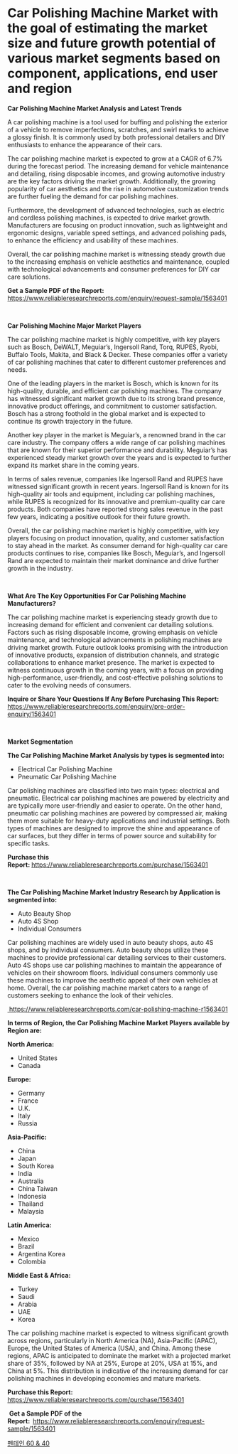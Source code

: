 <p><h1>Car Polishing Machine Market with the goal of estimating the market size and future growth potential of various market segments based on component, applications, end user and region</h1></p><p><strong>Car Polishing Machine Market Analysis and Latest Trends</strong></p>
<p><p>A car polishing machine is a tool used for buffing and polishing the exterior of a vehicle to remove imperfections, scratches, and swirl marks to achieve a glossy finish. It is commonly used by both professional detailers and DIY enthusiasts to enhance the appearance of their cars.</p><p>The car polishing machine market is expected to grow at a CAGR of 6.7% during the forecast period. The increasing demand for vehicle maintenance and detailing, rising disposable incomes, and growing automotive industry are the key factors driving the market growth. Additionally, the growing popularity of car aesthetics and the rise in automotive customization trends are further fueling the demand for car polishing machines.</p><p>Furthermore, the development of advanced technologies, such as electric and cordless polishing machines, is expected to drive market growth. Manufacturers are focusing on product innovation, such as lightweight and ergonomic designs, variable speed settings, and advanced polishing pads, to enhance the efficiency and usability of these machines.</p><p>Overall, the car polishing machine market is witnessing steady growth due to the increasing emphasis on vehicle aesthetics and maintenance, coupled with technological advancements and consumer preferences for DIY car care solutions.</p></p>
<p><strong>Get a Sample PDF of the Report:&nbsp;</strong> <a href="https://www.reliableresearchreports.com/enquiry/request-sample/1563401">https://www.reliableresearchreports.com/enquiry/request-sample/1563401</a></p>
<p>&nbsp;</p>
<p><strong>Car Polishing Machine Major Market Players</strong></p>
<p><p>The car polishing machine market is highly competitive, with key players such as Bosch, DeWALT, Meguiar’s, Ingersoll Rand, Torq, RUPES, Ryobi, Buffalo Tools, Makita, and Black & Decker. These companies offer a variety of car polishing machines that cater to different customer preferences and needs.</p><p>One of the leading players in the market is Bosch, which is known for its high-quality, durable, and efficient car polishing machines. The company has witnessed significant market growth due to its strong brand presence, innovative product offerings, and commitment to customer satisfaction. Bosch has a strong foothold in the global market and is expected to continue its growth trajectory in the future.</p><p>Another key player in the market is Meguiar’s, a renowned brand in the car care industry. The company offers a wide range of car polishing machines that are known for their superior performance and durability. Meguiar’s has experienced steady market growth over the years and is expected to further expand its market share in the coming years.</p><p>In terms of sales revenue, companies like Ingersoll Rand and RUPES have witnessed significant growth in recent years. Ingersoll Rand is known for its high-quality air tools and equipment, including car polishing machines, while RUPES is recognized for its innovative and premium-quality car care products. Both companies have reported strong sales revenue in the past few years, indicating a positive outlook for their future growth.</p><p>Overall, the car polishing machine market is highly competitive, with key players focusing on product innovation, quality, and customer satisfaction to stay ahead in the market. As consumer demand for high-quality car care products continues to rise, companies like Bosch, Meguiar’s, and Ingersoll Rand are expected to maintain their market dominance and drive further growth in the industry.</p></p>
<p>&nbsp;</p>
<p><strong>What Are The Key Opportunities For Car Polishing Machine Manufacturers?</strong></p>
<p><p>The car polishing machine market is experiencing steady growth due to increasing demand for efficient and convenient car detailing solutions. Factors such as rising disposable income, growing emphasis on vehicle maintenance, and technological advancements in polishing machines are driving market growth. Future outlook looks promising with the introduction of innovative products, expansion of distribution channels, and strategic collaborations to enhance market presence. The market is expected to witness continuous growth in the coming years, with a focus on providing high-performance, user-friendly, and cost-effective polishing solutions to cater to the evolving needs of consumers.</p></p>
<p><strong>Inquire or Share Your Questions If Any Before Purchasing This Report:</strong> <a href="https://www.reliableresearchreports.com/enquiry/pre-order-enquiry/1563401">https://www.reliableresearchreports.com/enquiry/pre-order-enquiry/1563401</a></p>
<p>&nbsp;</p>
<p><strong>Market Segmentation</strong></p>
<p><strong>The Car Polishing Machine Market Analysis by types is segmented into:</strong></p>
<p><ul><li>Electrical Car Polishing Machine</li><li>Pneumatic Car Polishing Machine</li></ul></p>
<p><p>Car polishing machines are classified into two main types: electrical and pneumatic. Electrical car polishing machines are powered by electricity and are typically more user-friendly and easier to operate. On the other hand, pneumatic car polishing machines are powered by compressed air, making them more suitable for heavy-duty applications and industrial settings. Both types of machines are designed to improve the shine and appearance of car surfaces, but they differ in terms of power source and suitability for specific tasks.</p></p>
<p><strong>Purchase this Report:&nbsp;</strong><a href="https://www.reliableresearchreports.com/purchase/1563401">https://www.reliableresearchreports.com/purchase/1563401</a></p>
<p>&nbsp;</p>
<p><strong>The Car Polishing Machine Market Industry Research by Application is segmented into:</strong></p>
<p><ul><li>Auto Beauty Shop</li><li>Auto 4S Shop</li><li>Individual Consumers</li></ul></p>
<p><p>Car polishing machines are widely used in auto beauty shops, auto 4S shops, and by individual consumers. Auto beauty shops utilize these machines to provide professional car detailing services to their customers. Auto 4S shops use car polishing machines to maintain the appearance of vehicles on their showroom floors. Individual consumers commonly use these machines to improve the aesthetic appeal of their own vehicles at home. Overall, the car polishing machine market caters to a range of customers seeking to enhance the look of their vehicles.</p></p>
<p><a href="https://www.reliableresearchreports.com/car-polishing-machine-r1563401">&nbsp;https://www.reliableresearchreports.com/car-polishing-machine-r1563401</a></p>
<p><strong>In terms of Region, the Car Polishing Machine Market Players available by Region are:</strong></p>
<p>
    <p> <strong> North America: </strong>
        <ul>
            <li>United States</li>
            <li>Canada</li>
        </ul>
        </p> 
    <p> <strong> Europe: </strong>
        <ul>
            <li>Germany</li>
            <li>France</li>
            <li>U.K.</li>
            <li>Italy</li>
            <li>Russia</li>
        </ul>
        </p> 
    <p> <strong> Asia-Pacific: </strong>
        <ul>
            <li>China</li>
            <li>Japan</li>
            <li>South Korea</li>
            <li>India</li>
            <li>Australia</li>
            <li>China Taiwan</li>
            <li>Indonesia</li>
            <li>Thailand</li>
            <li>Malaysia</li>
        </ul>
        </p> 
    <p> <strong> Latin America: </strong>
        <ul>
            <li>Mexico</li>
            <li>Brazil</li>
            <li>Argentina Korea</li>
            <li>Colombia</li>
        </ul>
        </p> 
    <p> <strong> Middle East & Africa: </strong>
        <ul>
            <li>Turkey</li>
            <li>Saudi</li>
            <li>Arabia</li>
            <li>UAE</li>
            <li>Korea</li>
        </ul>
    </p>
    </p>
<p><p>The car polishing machine market is expected to witness significant growth across regions, particularly in North America (NA), Asia-Pacific (APAC), Europe, the United States of America (USA), and China. Among these regions, APAC is anticipated to dominate the market with a projected market share of 35%, followed by NA at 25%, Europe at 20%, USA at 15%, and China at 5%. This distribution is indicative of the increasing demand for car polishing machines in developing economies and mature markets.</p></p>
<p><strong>Purchase this Report: </strong><a href="https://www.reliableresearchreports.com/purchase/1563401">https://www.reliableresearchreports.com/purchase/1563401</a></p>
<p>&nbsp;<strong>Get a Sample PDF of the Report:&nbsp;&nbsp;</strong><a href="https://www.reliableresearchreports.com/enquiry/request-sample/1563401">https://www.reliableresearchreports.com/enquiry/request-sample/1563401</a></p>
<p><strong></strong></p>
<p><p><a href="https://github.com/mdmazharulnwr786/Market-Research-Report-List-1/blob/main/8042582114122.md">펜테인 60 & 40</a></p></p>